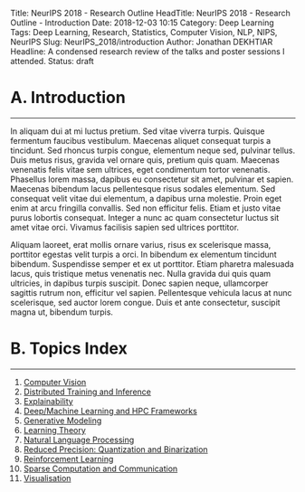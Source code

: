 Title: NeurIPS 2018 - Research Outline
HeadTitle: NeurIPS 2018 - Research Outline - Introduction
Date: 2018-12-03 10:15
Category: Deep Learning
Tags: Deep Learning, Research, Statistics, Computer Vision, NLP, NIPS, NeurIPS
Slug: NeurIPS_2018/introduction
Author: Jonathan DEKHTIAR
Headline: A condensed research review of the talks and poster sessions I attended.
Status: draft

# A. Introduction
-----------------

In aliquam dui at mi luctus pretium. Sed vitae viverra turpis. Quisque fermentum faucibus vestibulum. Maecenas aliquet consequat turpis a tincidunt. Sed rhoncus turpis congue, elementum neque sed, pulvinar tellus. Duis metus risus, gravida vel ornare quis, pretium quis quam. Maecenas venenatis felis vitae sem ultrices, eget condimentum tortor venenatis. Phasellus lorem massa, dapibus eu consectetur sit amet, pulvinar et sapien. Maecenas bibendum lacus pellentesque risus sodales elementum. Sed consequat velit vitae dui elementum, a dapibus urna molestie. Proin eget enim at arcu fringilla convallis. Sed non efficitur felis. Etiam et justo vitae purus lobortis consequat. Integer a nunc ac quam consectetur luctus sit amet vitae orci. Vivamus facilisis sapien sed ultrices porttitor.

Aliquam laoreet, erat mollis ornare varius, risus ex scelerisque massa, porttitor egestas velit turpis a orci. In bibendum ex elementum tincidunt bibendum. Suspendisse semper et ex ut porttitor. Etiam pharetra malesuada lacus, quis tristique metus venenatis nec. Nulla gravida dui quis quam ultricies, in dapibus turpis suscipit. Donec sapien neque, ullamcorper sagittis rutrum non, efficitur vel sapien. Pellentesque vehicula lacus at nunc scelerisque, sed auctor lorem congue. Duis et ante consectetur, suscipit magna ut, bibendum turpis.

# B. Topics Index
-----------------

1. [Computer Vision](topics/computer_vision)
2. [Distributed Training and Inference](topics/distributed_computation)
3. [Explainability](topics/explainability)
4. [Deep/Machine Learning and HPC Frameworks](topics/frameworks)
5. [Generative Modeling](topics/generative)
6. [Learning Theory](topics/learning_theory)
7. [Natural Language Processing](topics/nlp)
8. [Reduced Precision: Quantization and Binarization](topics/quantization_binarization)
9. [Reinforcement Learning](topics/reinforcement_learning)
10. [Sparse Computation and Communication](topics/sparse_computation)
11. [Visualisation](topics/visualisation)
